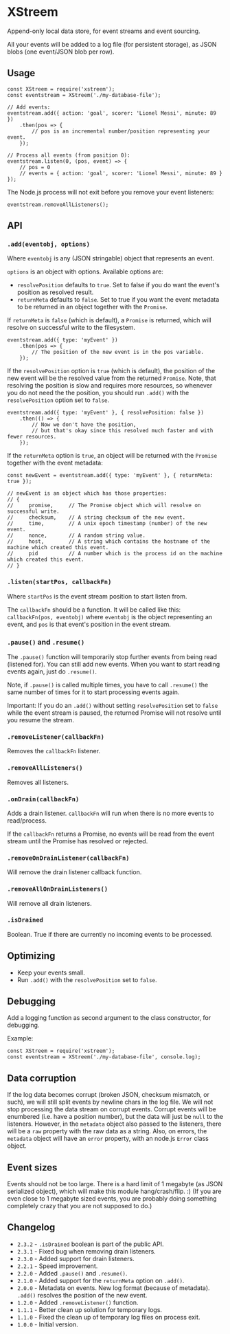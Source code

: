 XStreem
=======

Append-only local data store, for event streams and event sourcing.

All your events will be added to a log file (for persistent storage), as JSON blobs (one event/JSON blob per row).

Usage
-----

```
const XStreem = require('xstreem');
const eventstream = XStreem('./my-database-file');

// Add events:
eventstream.add({ action: 'goal', scorer: 'Lionel Messi', minute: 89 })
    .then(pos => {
        // pos is an incremental number/position representing your event.
    });

// Process all events (from position 0):
eventstream.listen(0, (pos, event) => {
    // pos = 0
    // events = { action: 'goal', scorer: 'Lionel Messi', minute: 89 }
});
```

The Node.js process will not exit before you remove your event listeners:

```
eventstream.removeAllListeners();
```

API
---

### `.add(eventobj, options)`

Where `eventobj` is any (JSON stringable) object that represents an event.

`options` is an object with options. Available options are:

* `resolvePosition` defaults to `true`. Set to false if you do want the event's position as resolved result.
* `returnMeta` defaults to `false`. Set to true if you want the event metadata to be returned in an object together with the `Promise`.

If `returnMeta` is `false` (which is default), a `Promise` is returned, which will resolve on successful write to the filesystem.

```
eventstream.add({ type: 'myEvent' })
    .then(pos => {
        // The position of the new event is in the pos variable.
    });
```

If the `resolvePosition` option is `true` (which is default), the position of the new event will be the resolved value from the returned `Promise`.
Note, that resolving the position is slow and requires more resources, so whenever you do not need the the position,
you should run `.add()` with the `resolvePosition` option set to `false`.

```
eventstream.add({ type: 'myEvent' }, { resolvePosition: false })
    .then(() => {
        // Now we don't have the position,
        // but that's okay since this resolved much faster and with fewer resources.
    });
```

If the `returnMeta` option is `true`, an object will be returned with the `Promise` together with the event metadata:

```
const newEvent = eventstream.add({ type: 'myEvent' }, { returnMeta: true });

// newEvent is an object which has those properties:
// {
//     promise,     // The Promise object which will resolve on successful write.
//     checksum,    // A string checksum of the new event.
//     time,        // A unix epoch timestamp (number) of the new event.
//     nonce,       // A random string value.
//     host,        // A string which contains the hostname of the machine which created this event.
//     pid          // A number which is the process id on the machine which created this event.
// }
```

### `.listen(startPos, callbackFn)`

Where `startPos` is the event stream position to start listen from.

The `callbackFn` should be a function. It will be called like this:
`callbackFn(pos, eventobj)` where `eventobj` is the object representing an event,
and `pos` is that event's position in the event stream.

### `.pause()` and `.resume()`

The `.pause()` function will temporarily stop further events from being read (listened for). You can still add new events.
When you want to start reading events again, just do `.resume()`.

Note, if `.pause()` is called multiple times, you have to call `.resume()` the same number of times for it to start processing events again.

Important: If you do an `.add()` without setting `resolvePosition` set to `false` while the event stream is paused,
the returned Promise will not resolve until you resume the stream.

### `.removeListener(callbackFn)`

Removes the `callbackFn` listener.

### `.removeAllListeners()`

Removes all listeners.

### `.onDrain(callbackFn)`

Adds a drain listener. `callbackFn` will run when there is no more events to
read/process.

If the `callbackFn` returns a Promise, no events will be read from the event
stream until the Promise has resolved or rejected.

### `.removeOnDrainListener(callbackFn)`

Will remove the drain listener callback function.

### `.removeAllOnDrainListeners()`

Will remove all drain listeners.

### `.isDrained`

Boolean. True if there are currently no incoming events to be processed.

Optimizing
----------

* Keep your events small.
* Run `.add()` with the `resolvePosition` set to `false`.

Debugging
---------

Add a logging function as second argument to the class constructor, for debugging.

Example:

```
const XStreem = require('xstreem');
const eventstream = XStreem('./my-database-file', console.log);
```

Data corruption
---------------

If the log data becomes corrupt (broken JSON, checksum mismatch, or such), we will still split events by newline chars in the log file.
We will not stop processing the data stream on corrupt events.
Corrupt events will be enumbered (i.e. have a position number), but the data will just be `null` to the listeners.
However, in the `metadata` object also passed to the listeners, there will be a `raw` property with the raw data as a string.
Also, on errors, the `metadata` object will have an `error` property, with an node.js `Error` class object.

Event sizes
-----------

Events should not be too large.
There is a hard limit of 1 megabyte (as JSON serialized object), which will make this module hang/crash/flip. :)
(If you are even close to 1 megabyte sized events, you are probably doing something completely crazy that you are not supposed to do.)

Changelog
---------

* `2.3.2` - `.isDrained` boolean is part of the public API.
* `2.3.1` - Fixed bug when removing drain listeners.
* `2.3.0` - Added support for drain listeners.
* `2.2.1` - Speed improvement.
* `2.2.0` - Added `.pause()` and `.resume()`.
* `2.1.0` - Added support for the `returnMeta` option on `.add()`.
* `2.0.0` - Metadata on events. New log format (because of metadata). `.add()` resolves the position of the new event.
* `1.2.0` - Added `.removeListener()` function.
* `1.1.1` - Better clean up solution for temporary logs.
* `1.1.0` - Fixed the clean up of temporary log files on process exit.
* `1.0.0` - Initial version.
